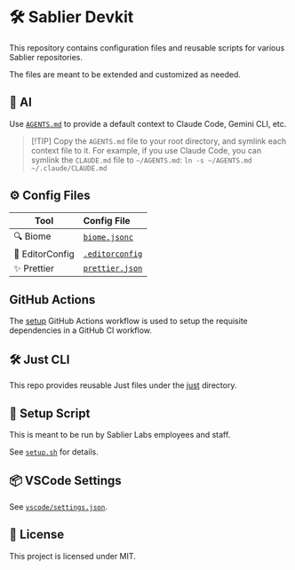 # 🛠️ Sablier Devkit

This repository contains configuration files and reusable scripts for various Sablier repositories.

The files are meant to be extended and customized as needed.

## 🤖 AI

Use [`AGENTS.md`](./AGENTS.md) to provide a default context to Claude Code, Gemini CLI, etc.

> [!TIP] Copy the `AGENTS.md` file to your root directory, and symlink each context file to it. For example, if you use
> Claude Code, you can symlink the `CLAUDE.md` file to `~/AGENTS.md`: `ln -s ~/AGENTS.md ~/.claude/CLAUDE.md`

## ⚙️ Config Files

| Tool            | Config File                           |
| --------------- | :------------------------------------ |
| 🔍 Biome        | [`biome.jsonc`](./biome.jsonc)        |
| 📝 EditorConfig | [`.editorconfig`](./.editorconfig)    |
| ✨ Prettier     | [`prettier.json`](./.prettierrc.json) |

## GitHub Actions

The [setup](./actions/setup/) GitHub Actions workflow is used to setup the requisite dependencies in a GitHub CI
workflow.

## 🛠️ Just CLI

This repo provides reusable Just files under the [just](./just) directory.

## 🚀 Setup Script

This is meant to be run by Sablier Labs employees and staff.

See [`setup.sh`](./shell/setup.sh) for details.

## 📦 VSCode Settings

See [`vscode/settings.json`](./vscode/settings.json).

## 📄 License

This project is licensed under MIT.
